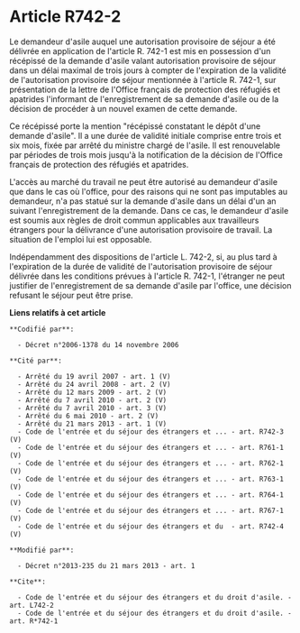 # Article R742-2

Le demandeur d'asile auquel une autorisation provisoire de séjour a été délivrée en application de l'article R. 742-1 est mis
en possession d'un récépissé de la demande d'asile valant autorisation provisoire de séjour dans un délai maximal de trois
jours à compter de l'expiration de la validité de l'autorisation provisoire de séjour mentionnée à l'article R. 742-1, sur
présentation de la lettre de l'Office français de protection des réfugiés et apatrides l'informant de l'enregistrement de sa
demande d'asile ou de la décision de procéder à un nouvel examen de cette demande.

Ce récépissé porte la mention "récépissé constatant le dépôt d'une demande d'asile". Il a une durée de validité initiale
comprise entre trois et six mois, fixée par arrêté du ministre chargé de l'asile. Il est renouvelable par périodes de trois
mois jusqu'à la notification de la décision de l'Office français de protection des réfugiés et apatrides.

L'accès au marché du travail ne peut être autorisé au demandeur d'asile que dans le cas où l'office, pour des raisons qui ne
sont pas imputables au demandeur, n'a pas statué sur la demande d'asile dans un délai d'un an suivant l'enregistrement de la
demande. Dans ce cas, le demandeur d'asile est soumis aux règles de droit commun applicables aux travailleurs étrangers pour
la délivrance d'une autorisation provisoire de travail. La situation de l'emploi lui est opposable.

Indépendamment des dispositions de l'article L. 742-2, si, au plus tard à l'expiration de la durée de validité de
l'autorisation provisoire de séjour délivrée dans les conditions prévues à l'article R. 742-1, l'étranger ne peut justifier
de l'enregistrement de sa demande d'asile par l'office, une décision refusant le séjour peut être prise.

**Liens relatifs à cet article**

	**Codifié par**:

	  - Décret n°2006-1378 du 14 novembre 2006

	**Cité par**:

	  - Arrêté du 19 avril 2007 - art. 1 (V)
	  - Arrêté du 24 avril 2008 - art. 2 (V)
	  - Arrêté du 12 mars 2009 - art. 2 (V)
	  - Arrêté du 7 avril 2010 - art. 2 (V)
	  - Arrêté du 7 avril 2010 - art. 3 (V)
	  - Arrêté du 6 mai 2010 - art. 2 (V)
	  - Arrêté du 21 mars 2013 - art. 1 (V)
	  - Code de l'entrée et du séjour des étrangers et ... - art. R742-3 (V)
	  - Code de l'entrée et du séjour des étrangers et ... - art. R761-1 (V)
	  - Code de l'entrée et du séjour des étrangers et ... - art. R762-1 (V)
	  - Code de l'entrée et du séjour des étrangers et ... - art. R763-1 (V)
	  - Code de l'entrée et du séjour des étrangers et ... - art. R764-1 (V)
	  - Code de l'entrée et du séjour des étrangers et ... - art. R767-1 (V)
	  - Code de l'entrée et du séjour des étrangers et du  - art. R742-4 (V)

	**Modifié par**:

	  - Décret n°2013-235 du 21 mars 2013 - art. 1

	**Cite**:

	  - Code de l'entrée et du séjour des étrangers et du droit d'asile. - art. L742-2
	  - Code de l'entrée et du séjour des étrangers et du droit d'asile. - art. R*742-1
